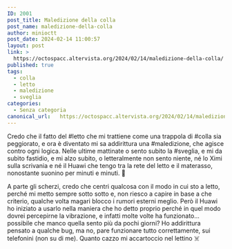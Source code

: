 ```yaml
---
ID: 2001
post_title: Maledizione della colla
post_name: maledizione-della-colla
author: minioctt
post_date: 2024-02-14 11:00:57
layout: post
link: >
  https://octospacc.altervista.org/2024/02/14/maledizione-della-colla/
published: true
tags:
  - colla
  - letto
  - maledizione
  - sveglia
categories:
  - Senza categoria
canonical_url:   https://octospacc.altervista.org/2024/02/14/maledizione-della-colla/
---
```

<!-- wp:paragraph -->
<p>Credo che il fatto del #letto che mi trattiene come una trappola di #colla sia peggiorato, e ora è diventato mi sa addirittura una #maledizione, che agisce contro ogni logica. Nelle ultime mattinate o sento subito la #sveglia, e mi da subìto fastidio, e mi alzo subito, o letteralmente non sento niente, né lo Ximi sulla scrivania e né il Huawi che tengo tra la rete del letto e il materasso, nonostante suonino per minuti e minuti. 👺</p>
<!-- /wp:paragraph -->

<!-- wp:paragraph -->
<p>A parte gli scherzi, credo che centri qualcosa con il modo in cui sto a letto, perché mi metto sempre sotto sotto e, non riesco a capire in base a che criterio, qualche volta magari blocco i rumori esterni meglio. Però il Huawi ho iniziato a usarlo nella maniera che ho detto proprio perché in quel modo dovrei percepirne la vibrazione, e infatti molte volte ha funzionato... possibile che manco quella sento più da pochi giorni? Ho addirittura pensato a qualche bug, ma no, pare funzionare tutto correttamente, sui telefonini (non su di me). Quanto cazzo mi accartoccio nel lettino ☠️</p>
<!-- /wp:paragraph -->